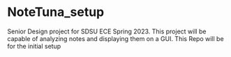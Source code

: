 # NoteTuna_setup
Senior Design project for SDSU ECE Spring 2023. This project will be capable of analyzing notes and displaying them on a GUI. This Repo will be for the initial setup
